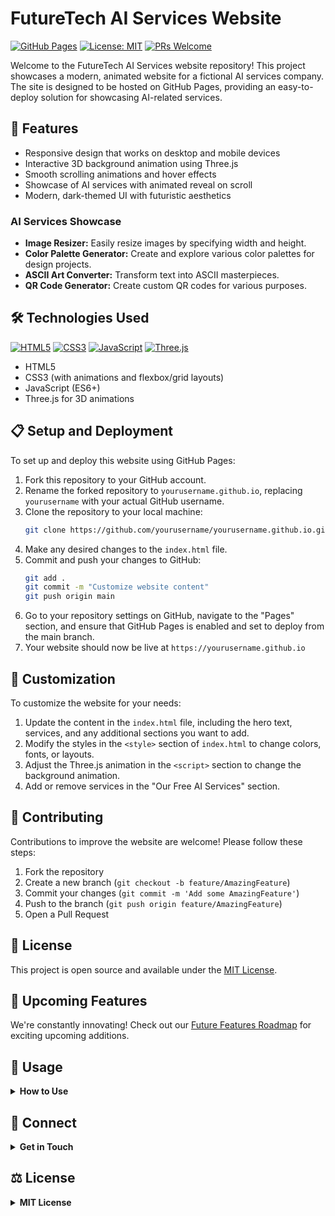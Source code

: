 # FutureTech AI Services Website

[![GitHub Pages](https://img.shields.io/badge/GitHub%20Pages-Deployed-blue?style=for-the-badge&logo=github)](https://yourusername.github.io)
[![License: MIT](https://img.shields.io/badge/License-MIT-yellow.svg?style=for-the-badge)](https://opensource.org/licenses/MIT)
[![PRs Welcome](https://img.shields.io/badge/PRs-welcome-brightgreen.svg?style=for-the-badge)](http://makeapullrequest.com)

Welcome to the FutureTech AI Services website repository! This project showcases a modern, animated website for a fictional AI services company. The site is designed to be hosted on GitHub Pages, providing an easy-to-deploy solution for showcasing AI-related services.

## 🚀 Features

- Responsive design that works on desktop and mobile devices
- Interactive 3D background animation using Three.js
- Smooth scrolling animations and hover effects
- Showcase of AI services with animated reveal on scroll
- Modern, dark-themed UI with futuristic aesthetics

### AI Services Showcase
- **Image Resizer:** Easily resize images by specifying width and height.
- **Color Palette Generator:** Create and explore various color palettes for design projects.
- **ASCII Art Converter:** Transform text into ASCII masterpieces.
- **QR Code Generator:** Create custom QR codes for various purposes.

## 🛠️ Technologies Used

[![HTML5](https://img.shields.io/badge/HTML5-E34F26?style=for-the-badge&logo=html5&logoColor=white)](https://developer.mozilla.org/en-US/docs/Web/HTML)
[![CSS3](https://img.shields.io/badge/CSS3-1572B6?style=for-the-badge&logo=css3&logoColor=white)](https://developer.mozilla.org/en-US/docs/Web/CSS)
[![JavaScript](https://img.shields.io/badge/JavaScript-F7DF1E?style=for-the-badge&logo=javascript&logoColor=black)](https://developer.mozilla.org/en-US/docs/Web/JavaScript)
[![Three.js](https://img.shields.io/badge/Three.js-000000?style=for-the-badge&logo=three.js&logoColor=white)](https://threejs.org/)

- HTML5
- CSS3 (with animations and flexbox/grid layouts)
- JavaScript (ES6+)
- Three.js for 3D animations

## 📋 Setup and Deployment

To set up and deploy this website using GitHub Pages:

1. Fork this repository to your GitHub account.
2. Rename the forked repository to `yourusername.github.io`, replacing `yourusername` with your actual GitHub username.
3. Clone the repository to your local machine:
   ```bash
   git clone https://github.com/yourusername/yourusername.github.io.git
   ```
4. Make any desired changes to the `index.html` file.
5. Commit and push your changes to GitHub:
   ```bash
   git add .
   git commit -m "Customize website content"
   git push origin main
   ```
6. Go to your repository settings on GitHub, navigate to the "Pages" section, and ensure that GitHub Pages is enabled and set to deploy from the main branch.
7. Your website should now be live at `https://yourusername.github.io`

## 🎨 Customization

To customize the website for your needs:

1. Update the content in the `index.html` file, including the hero text, services, and any additional sections you want to add.
2. Modify the styles in the `<style>` section of `index.html` to change colors, fonts, or layouts.
3. Adjust the Three.js animation in the `<script>` section to change the background animation.
4. Add or remove services in the "Our Free AI Services" section.

## 🤝 Contributing

Contributions to improve the website are welcome! Please follow these steps:

1. Fork the repository
2. Create a new branch (`git checkout -b feature/AmazingFeature`)
3. Commit your changes (`git commit -m 'Add some AmazingFeature'`)
4. Push to the branch (`git push origin feature/AmazingFeature`)
5. Open a Pull Request

## 📜 License

This project is open source and available under the [MIT License](LICENSE).

## 🚀 Upcoming Features

We're constantly innovating! Check out our [Future Features Roadmap](docs/FUTURE-FEATURES.md) for exciting upcoming additions.

## 📖 Usage

<details>
<summary><strong>How to Use</strong></summary>

### General Usage Instructions:

1. **Visit the GitHub Pages Site:**
   Click on the button below to visit our GitHub Pages site where all tools are hosted:
   <p align="center">
     <a href="https://yourusername.github.io" target="_blank">
       <img src="https://img.shields.io/badge/Visit-Site-brightgreen?style=for-the-badge" alt="Visit Site">
     </a>
   </p>

2. **Select a Theme:**
   Choose your preferred theme from the available options. Each theme offers a unique look and feel to enhance your user experience.

3. **Navigate to the Desired Tool:**
   Browse through the list of available tools. Click on the tool you want to use. Each tool is designed to be intuitive and user-friendly.

4. **Follow On-Screen Instructions:**
   Each tool comes with its own set of instructions. Follow these instructions to utilize the tool effectively.

5. **Enjoy Enhanced Digital Experience:**
   Utilize the results as needed. Download images, copy text, or use the generated content in your projects.

### Detailed Tool Instructions:

#### Image Resizer:
- Upload an image and specify dimensions
- Click "Resize" to process the image
- Download the resized image

#### Color Palette Generator:
- Select base colors or input hex values
- Generate and explore complementary color palettes

#### ASCII Art Converter:
- Input text and choose formatting options
- Convert and copy the generated ASCII art

#### QR Code Generator:
- Input data to encode
- Customize QR code appearance
- Generate and download or share the QR code

</details>

## 🔗 Connect

<details>
<summary><strong>Get in Touch</strong></summary>
<p align="center">
  <a href="https://github.com/yourusername" target="_blank">
    <img src="https://img.shields.io/badge/GitHub-Profile-lightgrey?style=for-the-badge&logo=github" alt="GitHub Profile">
  </a>
</p>
</details>

## ⚖️ License

<details>
<summary><strong>MIT License</strong></summary>
<p>This project is licensed under the MIT License. See the <a href="LICENSE">LICENSE</a> file for details.</p>
</details>
